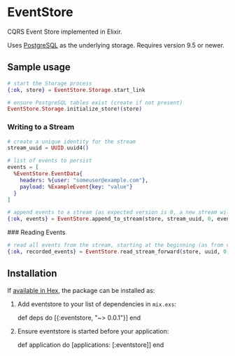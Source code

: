 # EventStore

CQRS Event Store implemented in Elixir.

Uses [PostgreSQL](http://www.postgresql.org/) as the underlying storage. Requires version 9.5 or newer.

## Sample usage

```elixir
# start the Storage process
{:ok, store} = EventStore.Storage.start_link

# ensure PostgreSQL tables exist (create if not present) 
EventStore.Storage.initialize_store!(store)
```

### Writing to a Stream

```elixir
# create a unique identity for the stream
stream_uuid = UUID.uuid4()

# list of events to persist
events = [
  %EventStore.EventData{
  	headers: %{user: "someuser@example.com"},
    payload: %ExampleEvent{key: "value"}
  }
]

# append events to a stream (as expected version is 0, a new stream will be created)
{:ok, events} = EventStore.append_to_stream(store, stream_uuid, 0, events)
```

### Reading Events

```elixir
# read all events from the stream, starting at the beginning (as from version is 0)
{:ok, recorded_events} = EventStore.read_stream_forward(store, uuid, 0)
```


## Installation

If [available in Hex](https://hex.pm/docs/publish), the package can be installed as:

  1. Add eventstore to your list of dependencies in `mix.exs`:

        def deps do
          [{:eventstore, "~> 0.0.1"}]
        end

  2. Ensure eventstore is started before your application:

        def application do
          [applications: [:eventstore]]
        end

